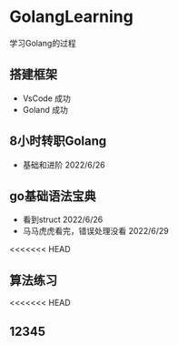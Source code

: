 # GolangLearning

学习Golang的过程

## 搭建框架
- VsCode 成功
- Goland 成功

## 8小时转职Golang
- 基础和进阶  2022/6/26

## go基础语法宝典
- 看到struct  2022/6/26
- 马马虎虎看完，错误处理没看  2022/6/29

<<<<<<< HEAD
## 算法练习

<<<<<<< HEAD

## 12345

